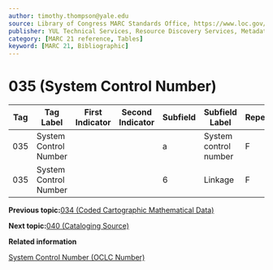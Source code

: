 ```yaml
---
author: timothy.thompson@yale.edu
source: Library of Congress MARC Standards Office, https://www.loc.gov/marc/bibliographic/bd035.html
publisher: YUL Technical Services, Resource Discovery Services, Metadata Services Unit
category: [MARC 21 reference, Tables]
keyword: [MARC 21, Bibliographic]
---
```


# 035 \(System Control Number\)

|Tag|Tag Label|First Indicator|Second Indicator|Subfield|Subfield Label|Repeatable|
|---|---------|---------------|----------------|--------|--------------|----------|
|035|System Control Number| | |a|System control number|F|
|035|System Control Number| | |6|Linkage|F|

**Previous topic:**[034 \(Coded Cartographic Mathematical Data\)](../tables/034_bib_table.md)

**Next topic:**[040 \(Cataloging Source\)](../tables/040_bib_table.md)

**Related information**  


[System Control Number \(OCLC Number\)](../tasks/identifiers/oclc_number.md)

